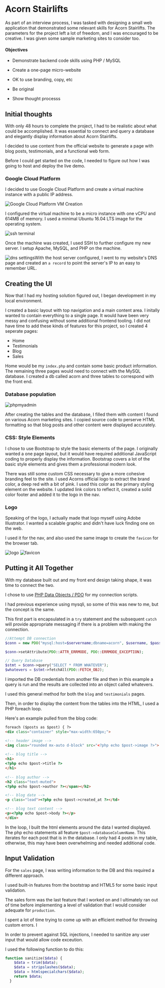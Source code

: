 # Acorn Stairlifts 

As part of an interview process, I was tasked with designing a small web application that demonstrated some relevant skills for Acorn Stairlifts. The parameters for the project left a lot of freedom, and I was encouraged to be creative. I was given some sample marketing sites to consider too. 

#### Objectives

* Demonstrate backend code skills using PHP / MySQL

* Create a one-page micro-website

* OK to use branding, copy, etc

* Be original

* Show thought processs

  

## Initial thoughts

With only 48 hours to complete the project, I had to be realistic about what could be accomplished. It was essential to connect and query a database and elegantly display information about Acorn Stairlifts.

I decided to use content from the official website to generate a page with blog posts, testimonials, and a functional web form.

Before I could get started on the code, I needed to figure out how I was going to host and deploy the live demo. 

### Google Cloud Platform

I decided to use Google Cloud Platform and create a virtual machine instance with a public IP address. 

<img src="acorn_screenshots/gcp-vm.png" alt="Google Cloud Platform VM Creation"  />

I configured the virtual machine to be a micro instance with one vCPU and 614MB of memory. I used a minimal Ubuntu 16.04 LTS image for the operating system.

![ssh terminal](acorn_screenshots/ssh.png)

Once the machine was created, I used SSH to further configure my new server. I setup Apache, MySQL, and PHP on the machine.

![dns settings](acorn_screenshots/dns.png)With the host server configured, I went to my website's DNS page and created an `a record` to point the server's IP to an easy to remember URL.



## Creating the UI 

Now that I had my hosting solution figured out, I began development in my local environment. 

I created a basic layout with top navigation and a main content area. I initally wanted to contain everything to a single page. It would have been very messy and confusing without some additional frontend tooling. I did not have time to add these kinds of features for this project, so I created 4 seperate pages:

* Home
* Testimonials
* Blog
* Sales

Home would be my `index.php` and contain some basic product information. The remaining three pages would need to connect with the MySQL database. I created a db called acorn and three tables to correspond with the front end.

### Database population
<img src="acorn_screenshots/phpmyadmin.png" alt="phpmyadmin" />

After creating the tables and the database, I filled them with content I found on various Acorn marketing sites. I copied source code to perserve HTML formatting so that blog posts and other content were displayed accurately.

### CSS: Style Elements

I chose to use Bootstrap to style the basic elements of the page. I originally wanted a one page layout, but it would have required additional JavaScript coding to properly display the information. Bootstrap covers a lot of the basic style elements and gives them a professional modern look.

There was still some custom CSS necessary to give a more cohesive branding feel to the site. I used Acorns official logo to extract the brand color, a deep red with a bit of pink. I used this color as the primary styling element on the website. I updated link colors to reflect it, created a solid color footer and added it to the logo in the nav.

### Logo
Speaking of the logo, I actually made that logo myself using Adobe Illustrator. I wanted a scalable graphic and didn't have luck finding one on the web. 

I used it for the nav, and also used the same image to create the `favicon` for the browser tab.  

<img src="acorn_screenshots/icon-logo.png" alt="logo" />

<img src="acorn_screenshots/favicon.png" alt="favicon" />

## Putting it All Together
With my database built out and my front end design taking shape, it was time to connect the two.

I chose to use  [PHP Data Objects / PDO](https://www.php.net/manual/en/book.pdo.php) for my connection scripts. 

I had previous experience using mysqli, so some of this was new to me, but the concept is the same.

This first part is encapsulated in a `try` statement and the subsequent `catch` will provide appropriate messaging if there is a problem with making the connection. 

```PHP
//Attempt DB connection
$conn = new PDO("mysql:host=$servername;dbname=acorn", $username, $password);

$conn->setAttribute(PDO::ATTR_ERRMODE, PDO::ERRMODE_EXCEPTION);

// Query Database
$stmt = $conn->query("SELECT * FROM WHATEVER");
$whatevers = $stmt->fetchAll(PDO::FETCH_OBJ);
```

I imported the DB credentials from another file and then in this example a query is run and the results are collected into an object called whatevers.

I used this general method for both the `blog` and `testimonials` pages.

Then, in order to display the content from the tables into the HTML, I used a PHP foreach loop. 

Here's an example pulled from the blog code:
```HTML
foreach ($posts as $post) { ?>
<div class="container" style="max-width:650px;">

<!-- header image -->
<img class="rounded mx-auto d-block" src="<?php echo $post->image ?>">
       
<!-- blog title -->
<h1>
<?php echo $post->title ?> 
</h1>
        
<!-- blog author -->
<h2 class="text-muted">
<?php echo $post->author ?></span></h2>

<!-- blog date -->
<p class="lead"><?php echo $post->created_at ?></td>

<!-- blog text content -->
<p><?php echo $post->body ?></p>
</div>
```

In the loop, I built the html elements around the data I wanted displayed. The php echo statements all feature `$post->databaseColumnName`. This iterates for each post that is in the database. I only had 4 posts in my table, otherwise, this may have been overwhelming and needed additional code.

## Input Validation
For the `sales` page, I was writing information to the DB and this required a different approach. 

I used built-in features from the bootstrap and HTML5 for some basic input validation. 

The sales form was the last feature that I worked on and I ultimately ran out of time before implementing a level of validation that I would consider adequate for `production`. 

I spent a lot of time trying to come up with an efficient method for throwing custom errors. I

In order to prevent against SQL injections, I needed to sanitize any user input that would allow code exceution. 

I used the following function to do this:
```PHP
function sanitize($data) {
    $data = trim($data);
    $data = stripslashes($data);
    $data = htmlspecialchars($data);
    return $data;
  }
  ```